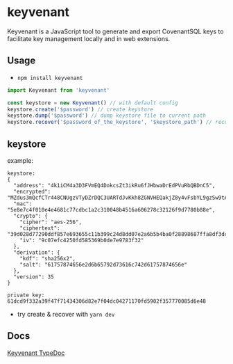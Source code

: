 # keyvenant

Keyvenant is a JavaScript tool to generate and export CovenantSQL keys to facilitate key management locally and in web extensions.

## Usage
- `npm install keyvenant`

```javascript
import Keyvenant from 'keyvenant'

const keystore = new Keyvenant() // with default config
keystore.create('$password') // create keystore
keystore.dump('$password') // dump keystore file to current path
keystore.recover('$password_of_the_keystore', '$keystore_path') // recover parivate key
```

## keystore
example:
```
keystore:
{
  "address": "4k1iCM4a3D3FVmEQ4DokcsZt3ikRu6fJHbwaDrEdPVuRbQBDnC5",
  "encrypted": "MZdus3mQcfCTr448CNUgzVTyDZrDQC3UARTdJvKkh8ZGNVHEQakjZ8y4vFsbYL9gzSw9tA42ip3Ay9H9PKwQ367C2hvZ8k",
  "mac": "5e8e7c4f010e4e4681c77cdbc1a2c310048b4516a606278c32126f9d7780b88e",
  "crypto": {
    "cipher": "aes-256",
    "ciphertext": "39d028d77290ddf857e693655c11b399c24d8dd07e2a6b5b4ba0f28898687ffa8df3dcd096625ad5335c2a033607781b",
    "iv": "9c07efc4250fd585369b0de7e9783f32"
  },
  "derivation": {
    "kdf": "sha256x2",
    "salt": "61757874656e2d6b65792d73616c742d61757874656e"
  },
  "version": 35
}

private key:
61dcd9f332a39f47f71434306d82e7f04dc04271170fd5902f357770085d6e48
```

- try create & recover with `yarn dev`

## Docs
[Keyvenant TypeDoc](https://covenantsql.github.io/keyvenant/)
